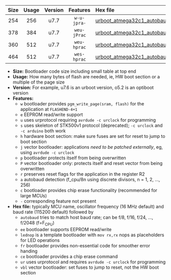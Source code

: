 |Size|Usage|Version|Features|Hex file|
|:-:|:-:|:-:|:-:|:--|
|254|256|u7.7|`w-u-jpra-`|[urboot_atmega32c1_autobaud_lednop_ur_vbl.hex](https://raw.githubusercontent.com/stefanrueger/urboot.hex/main/mcus/atmega32c1/autobaud/urboot_atmega32c1_autobaud_lednop_ur_vbl.hex)|
|378|384|u7.7|`weu-jPrac`|[urboot_atmega32c1_autobaud_ee_lednop_fr_ce_ur_vbl.hex](https://raw.githubusercontent.com/stefanrueger/urboot.hex/main/mcus/atmega32c1/autobaud/urboot_atmega32c1_autobaud_ee_lednop_fr_ce_ur_vbl.hex)|
|360|512|u7.7|`weu-hprac`|[urboot_atmega32c1_autobaud_ee_lednop_fr_ce_ur.hex](https://raw.githubusercontent.com/stefanrueger/urboot.hex/main/mcus/atmega32c1/autobaud/urboot_atmega32c1_autobaud_ee_lednop_fr_ce_ur.hex)|
|464|512|u7.7|`wes-hprac`|[urboot_atmega32c1_autobaud_ee_lednop_fr_ce.hex](https://raw.githubusercontent.com/stefanrueger/urboot.hex/main/mcus/atmega32c1/autobaud/urboot_atmega32c1_autobaud_ee_lednop_fr_ce.hex)|

- **Size:** Bootloader code size including small table at top end
- **Usage:** How many bytes of flash are needed, ie, HW boot section or a multiple of the page size
- **Version:** For example, u7.6 is an urboot version, o5.2 is an optiboot version
- **Features:**
  + `w` bootloader provides `pgm_write_page(sram, flash)` for the application at `FLASHEND-4+1`
  + `e` EEPROM read/write support
  + `u` uses urprotocol requiring `avrdude -c urclock` for programming
  + `s` uses skeleton of STK500v1 protocol (deprecated); `-c urclock` and `-c arduino` both work
  + `h` hardware boot section: make sure fuses are set for reset to jump to boot section
  + `j` vector bootloader: applications *need to be patched externally*, eg, using `avrdude -c urclock`
  + `p` bootloader protects itself from being overwritten
  + `P` vector bootloader only: protects itself and reset vector from being overwritten
  + `r` preserves reset flags for the application in the register R2
  + `a` autobaud detection (f_cpu/8n using discrete divisors, n = 1, 2, ..., 256)
  + `c` bootloader provides chip erase functionality (recommended for large MCUs)
  + `-` corresponding feature not present
- **Hex file:** typically MCU name, oscillator frequency (16 MHz default) and baud rate (115200 default) followed by
  + `autobaud` tries to match host baud rate; can be f/8, f/16, f/24, ..., f/2048 (f=F<sub>CPU</sub>)
  + `ee` bootloader supports EEPROM read/write
  + `lednop` is a template bootloader with `mov rx,rx` nops as placeholders for LED operations
  + `fr` bootloader provides non-essential code for smoother error handing
  + `ce` bootloader provides a chip erase command
  + `ur` uses urprotocol and requires `avrdude -c urclock` for programming
  + `vbl` vector bootloader: set fuses to jump to reset, not the HW boot section
